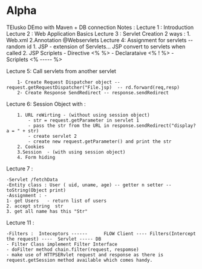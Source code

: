 # Alpha
TElusko DEmo with Maven + DB connection
Notes : Lecture 1 : Introduction
Lecture 2 : Web Application Basics 
Lecture 3 : Servlet Creation  2 ways : 1. Web.xml 2.Annotation @Webservlets
Lecture 4: Assignment for servlets  -- random id 
		1. JSP - extension of Servlets... JSP convert to servlets when called 
		2. JSP Scriplets
				- Directive    <%    %>
				- Declarataive    <% !      %>
				- Scriplets <%  -----   %>


Lecture 5: Call servlets from another servlet 
		
		1- Create Request Dispatcher object -- request.getRequestDispatcher("File.jsp)  -- rd.forward(req,resp)
		2- Create Response SendRedirect -- response.sendRedirect 


Lecture 6: Session Object with :			
		
		1. URL reWirting - (without using session object)
			- str = request.getParameter in servlet 1
			- pass the str from the URL in response.sendRedirect("display?a = " + str)
			- create servlet 2 
			- create new request.getParameter() and print the str
		2. Cookies
		3.Session  - (with using session object)
		4. Form hiding
		
		
Lecture 7 : 

	-Servlet /fetchData
	-Entity class : User ( uid, uname, age) -- getter n setter --toString(Object print)
	-Assignment : -
	1- get Users   - return list of users 
	2. accept string  str
	3. get all name has this "Str"  
			
		
Lecture 11 :
  
   	-Filters :  Inteceptors ------      FLOW Client ---- Filters(Intercept the request) ----  Servlet ----- DB
  	- Filter Class implement Filter Interface 
	- doFilter method chain.filter(request, respomse)
	- make use of HTTPSERvlet request and response as there is request.getSession method available which comes handy.
		
